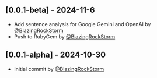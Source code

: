 ## [0.0.1-beta] - 2024-11-6

- Add sentence analysis for Google Gemini and OpenAI by [@BlazingRockStorm](https://github.com/BlazingRockStorm)
- Push to RubyGem by [@BlazingRockStorm](https://github.com/BlazingRockStorm)

## [0.0.1-alpha] - 2024-10-30

- Initial commit by [@BlazingRockStorm](https://github.com/BlazingRockStorm)
